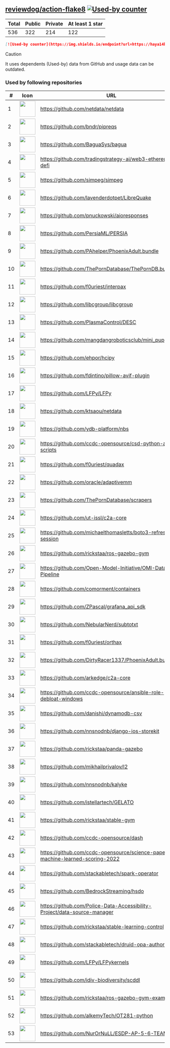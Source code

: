 





## [reviewdog/action-flake8](https://github.com/reviewdog/action-flake8) [![Used-by counter](https://img.shields.io/endpoint?url=https://haya14busa.github.io/github-used-by/data/reviewdog/action-flake8/shieldsio.json)](https://github.com/haya14busa/github-used-by/tree/main/repo/reviewdog/action-flake8)

| Total | Public | Private | At least 1 star
| ----- | ------ | ------- | ---------------
| 536 | 322 | 214 | 122 |

```md
[![Used-by counter](https://img.shields.io/endpoint?url=https://haya14busa.github.io/github-used-by/data/reviewdog/action-flake8/shieldsio.json)](https://github.com/haya14busa/github-used-by/tree/main/repo/reviewdog/action-flake8)
```

> [!CAUTION]
> It uses dependents (Used-by) data from GitHub and usage data can be outdated.

### Used by following repositories

| # | Icon | URL | Stars |
| -- | -- | -- | -- | 
|1|<img src="https://github.com/netdata.png" width=50 height=50>|https://github.com/netdata/netdata|75969|
|2|<img src="https://github.com/bndr.png" width=50 height=50>|https://github.com/bndr/pipreqs|7334|
|3|<img src="https://github.com/BaguaSys.png" width=50 height=50>|https://github.com/BaguaSys/bagua|883|
|4|<img src="https://github.com/tradingstrategy-ai.png" width=50 height=50>|https://github.com/tradingstrategy-ai/web3-ethereum-defi|727|
|5|<img src="https://github.com/simpeg.png" width=50 height=50>|https://github.com/simpeg/simpeg|583|
|6|<img src="https://github.com/lavenderdotpet.png" width=50 height=50>|https://github.com/lavenderdotpet/LibreQuake|567|
|7|<img src="https://github.com/pnuckowski.png" width=50 height=50>|https://github.com/pnuckowski/aioresponses|550|
|8|<img src="https://github.com/PersiaML.png" width=50 height=50>|https://github.com/PersiaML/PERSIA|409|
|9|<img src="https://github.com/PAhelper.png" width=50 height=50>|https://github.com/PAhelper/PhoenixAdult.bundle|377|
|10|<img src="https://github.com/ThePornDatabase.png" width=50 height=50>|https://github.com/ThePornDatabase/ThePornDB.bundle|222|
|11|<img src="https://github.com/f0uriest.png" width=50 height=50>|https://github.com/f0uriest/interpax|220|
|12|<img src="https://github.com/libcgroup.png" width=50 height=50>|https://github.com/libcgroup/libcgroup|169|
|13|<img src="https://github.com/PlasmaControl.png" width=50 height=50>|https://github.com/PlasmaControl/DESC|138|
|14|<img src="https://github.com/mangdangroboticsclub.png" width=50 height=50>|https://github.com/mangdangroboticsclub/mini_pupper_ros|121|
|15|<img src="https://github.com/ehpor.png" width=50 height=50>|https://github.com/ehpor/hcipy|121|
|16|<img src="https://github.com/fdintino.png" width=50 height=50>|https://github.com/fdintino/pillow-avif-plugin|112|
|17|<img src="https://github.com/LFPy.png" width=50 height=50>|https://github.com/LFPy/LFPy|83|
|18|<img src="https://github.com/ktsaou.png" width=50 height=50>|https://github.com/ktsaou/netdata|79|
|19|<img src="https://github.com/ydb-platform.png" width=50 height=50>|https://github.com/ydb-platform/nbs|79|
|20|<img src="https://github.com/ccdc-opensource.png" width=50 height=50>|https://github.com/ccdc-opensource/csd-python-api-scripts|78|
|21|<img src="https://github.com/f0uriest.png" width=50 height=50>|https://github.com/f0uriest/quadax|69|
|22|<img src="https://github.com/oracle.png" width=50 height=50>|https://github.com/oracle/adaptivemm|67|
|23|<img src="https://github.com/ThePornDatabase.png" width=50 height=50>|https://github.com/ThePornDatabase/scrapers|65|
|24|<img src="https://github.com/ut-issl.png" width=50 height=50>|https://github.com/ut-issl/c2a-core|56|
|25|<img src="https://github.com/michaelthomasletts.png" width=50 height=50>|https://github.com/michaelthomasletts/boto3-refresh-session|47|
|26|<img src="https://github.com/rickstaa.png" width=50 height=50>|https://github.com/rickstaa/ros-gazebo-gym|44|
|27|<img src="https://github.com/Open-Model-Initiative.png" width=50 height=50>|https://github.com/Open-Model-Initiative/OMI-Data-Pipeline|35|
|28|<img src="https://github.com/comorment.png" width=50 height=50>|https://github.com/comorment/containers|30|
|29|<img src="https://github.com/ZPascal.png" width=50 height=50>|https://github.com/ZPascal/grafana_api_sdk|29|
|30|<img src="https://github.com/NebularNerd.png" width=50 height=50>|https://github.com/NebularNerd/subtotxt|28|
|31|<img src="https://github.com/f0uriest.png" width=50 height=50>|https://github.com/f0uriest/orthax|26|
|32|<img src="https://github.com/DirtyRacer1337.png" width=50 height=50>|https://github.com/DirtyRacer1337/PhoenixAdult.bundle|24|
|33|<img src="https://github.com/arkedge.png" width=50 height=50>|https://github.com/arkedge/c2a-core|21|
|34|<img src="https://github.com/ccdc-opensource.png" width=50 height=50>|https://github.com/ccdc-opensource/ansible-role-debloat-windows|20|
|35|<img src="https://github.com/danishi.png" width=50 height=50>|https://github.com/danishi/dynamodb-csv|20|
|36|<img src="https://github.com/nnsnodnb.png" width=50 height=50>|https://github.com/nnsnodnb/django-ios-storekit|19|
|37|<img src="https://github.com/rickstaa.png" width=50 height=50>|https://github.com/rickstaa/panda-gazebo|18|
|38|<img src="https://github.com/mikhailprivalov.png" width=50 height=50>|https://github.com/mikhailprivalov/l2|18|
|39|<img src="https://github.com/nnsnodnb.png" width=50 height=50>|https://github.com/nnsnodnb/kalyke|18|
|40|<img src="https://github.com/istellartech.png" width=50 height=50>|https://github.com/istellartech/GELATO|16|
|41|<img src="https://github.com/rickstaa.png" width=50 height=50>|https://github.com/rickstaa/stable-gym|12|
|42|<img src="https://github.com/ccdc-opensource.png" width=50 height=50>|https://github.com/ccdc-opensource/dash|12|
|43|<img src="https://github.com/ccdc-opensource.png" width=50 height=50>|https://github.com/ccdc-opensource/science-paper-rf-machine-learned-scoring-2022|10|
|44|<img src="https://github.com/stackabletech.png" width=50 height=50>|https://github.com/stackabletech/spark-operator|9|
|45|<img src="https://github.com/BedrockStreaming.png" width=50 height=50>|https://github.com/BedrockStreaming/hsdo|7|
|46|<img src="https://github.com/Police-Data-Accessibility-Project.png" width=50 height=50>|https://github.com/Police-Data-Accessibility-Project/data-source-manager|6|
|47|<img src="https://github.com/rickstaa.png" width=50 height=50>|https://github.com/rickstaa/stable-learning-control|6|
|48|<img src="https://github.com/stackabletech.png" width=50 height=50>|https://github.com/stackabletech/druid-opa-authorizer|6|
|49|<img src="https://github.com/LFPy.png" width=50 height=50>|https://github.com/LFPy/LFPykernels|6|
|50|<img src="https://github.com/idiv-biodiversity.png" width=50 height=50>|https://github.com/idiv-biodiversity/scddl|5|
|51|<img src="https://github.com/rickstaa.png" width=50 height=50>|https://github.com/rickstaa/ros-gazebo-gym-examples|5|
|52|<img src="https://github.com/alkemyTech.png" width=50 height=50>|https://github.com/alkemyTech/OT281-python|5|
|53|<img src="https://github.com/NurOrNuLL.png" width=50 height=50>|https://github.com/NurOrNuLL/ESDP-AP-5-6-TEAM-2|5|
